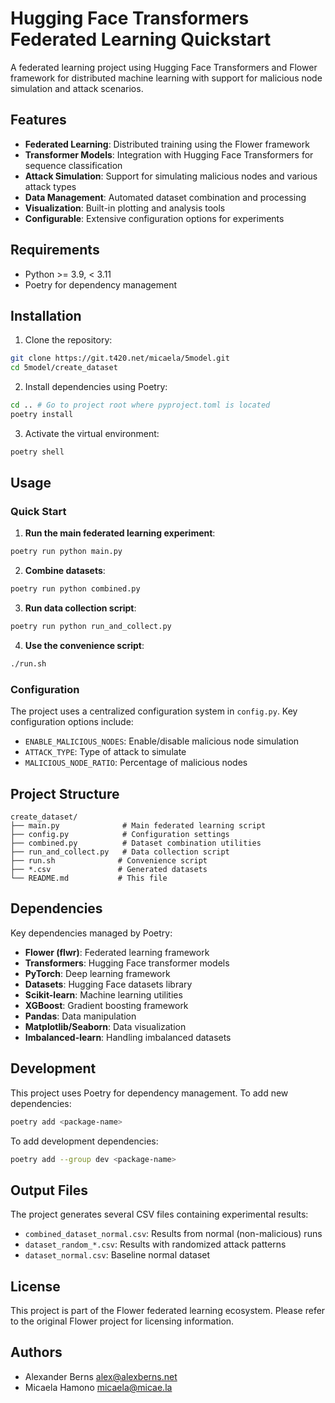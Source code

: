 # Hugging Face Transformers Federated Learning Quickstart

A federated learning project using Hugging Face Transformers and Flower framework for distributed machine learning with support for malicious node simulation and attack scenarios.

## Features

- **Federated Learning**: Distributed training using the Flower framework
- **Transformer Models**: Integration with Hugging Face Transformers for sequence classification
- **Attack Simulation**: Support for simulating malicious nodes and various attack types
- **Data Management**: Automated dataset combination and processing
- **Visualization**: Built-in plotting and analysis tools
- **Configurable**: Extensive configuration options for experiments

## Requirements

- Python >= 3.9, < 3.11
- Poetry for dependency management

## Installation

1. Clone the repository:
```bash
git clone https://git.t420.net/micaela/5model.git
cd 5model/create_dataset
```

2. Install dependencies using Poetry:
```bash
cd .. # Go to project root where pyproject.toml is located
poetry install
```

3. Activate the virtual environment:
```bash
poetry shell
```

## Usage

### Quick Start

1. **Run the main federated learning experiment**:
```bash
poetry run python main.py
```

2. **Combine datasets**:
```bash
poetry run python combined.py
```

3. **Run data collection script**:
```bash
poetry run python run_and_collect.py
```

4. **Use the convenience script**:
```bash
./run.sh
```

### Configuration

The project uses a centralized configuration system in `config.py`. Key configuration options include:

- `ENABLE_MALICIOUS_NODES`: Enable/disable malicious node simulation
- `ATTACK_TYPE`: Type of attack to simulate
- `MALICIOUS_NODE_RATIO`: Percentage of malicious nodes

## Project Structure

```
create_dataset/
├── main.py              # Main federated learning script
├── config.py            # Configuration settings
├── combined.py          # Dataset combination utilities
├── run_and_collect.py   # Data collection script
├── run.sh              # Convenience script
├── *.csv               # Generated datasets
└── README.md           # This file
```

## Dependencies

Key dependencies managed by Poetry:

- **Flower (flwr)**: Federated learning framework
- **Transformers**: Hugging Face transformer models
- **PyTorch**: Deep learning framework
- **Datasets**: Hugging Face datasets library
- **Scikit-learn**: Machine learning utilities
- **XGBoost**: Gradient boosting framework
- **Pandas**: Data manipulation
- **Matplotlib/Seaborn**: Data visualization
- **Imbalanced-learn**: Handling imbalanced datasets

## Development

This project uses Poetry for dependency management. To add new dependencies:

```bash
poetry add <package-name>
```

To add development dependencies:

```bash
poetry add --group dev <package-name>
```

## Output Files

The project generates several CSV files containing experimental results:

- `combined_dataset_normal.csv`: Results from normal (non-malicious) runs
- `dataset_random_*.csv`: Results with randomized attack patterns
- `dataset_normal.csv`: Baseline normal dataset

## License

This project is part of the Flower federated learning ecosystem. Please refer to the original Flower project for licensing information.

## Authors

- Alexander Berns <alex@alexberns.net>
- Micaela Hamono <micaela@micae.la>
